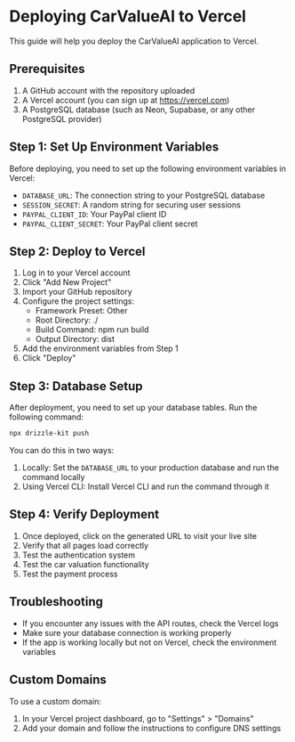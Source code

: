 # Deploying CarValueAI to Vercel

This guide will help you deploy the CarValueAI application to Vercel.

## Prerequisites

1. A GitHub account with the repository uploaded
2. A Vercel account (you can sign up at https://vercel.com)
3. A PostgreSQL database (such as Neon, Supabase, or any other PostgreSQL provider)

## Step 1: Set Up Environment Variables

Before deploying, you need to set up the following environment variables in Vercel:

- `DATABASE_URL`: The connection string to your PostgreSQL database
- `SESSION_SECRET`: A random string for securing user sessions
- `PAYPAL_CLIENT_ID`: Your PayPal client ID
- `PAYPAL_CLIENT_SECRET`: Your PayPal client secret

## Step 2: Deploy to Vercel

1. Log in to your Vercel account
2. Click "Add New Project"
3. Import your GitHub repository
4. Configure the project settings:
   - Framework Preset: Other
   - Root Directory: ./
   - Build Command: npm run build
   - Output Directory: dist
5. Add the environment variables from Step 1
6. Click "Deploy"

## Step 3: Database Setup

After deployment, you need to set up your database tables. Run the following command:

```bash
npx drizzle-kit push
```

You can do this in two ways:
1. Locally: Set the `DATABASE_URL` to your production database and run the command locally
2. Using Vercel CLI: Install Vercel CLI and run the command through it

## Step 4: Verify Deployment

1. Once deployed, click on the generated URL to visit your live site
2. Verify that all pages load correctly
3. Test the authentication system
4. Test the car valuation functionality
5. Test the payment process

## Troubleshooting

- If you encounter any issues with the API routes, check the Vercel logs
- Make sure your database connection is working properly
- If the app is working locally but not on Vercel, check the environment variables

## Custom Domains

To use a custom domain:
1. In your Vercel project dashboard, go to "Settings" > "Domains"
2. Add your domain and follow the instructions to configure DNS settings